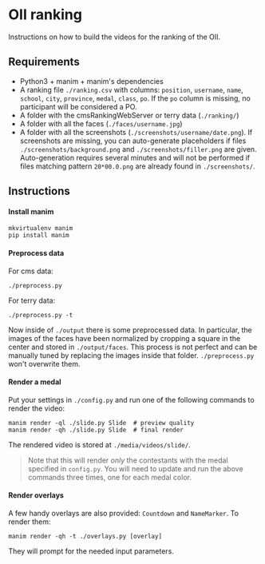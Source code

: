 # OII ranking

Instructions on how to build the videos for the ranking of the OII.

## Requirements

- Python3 + manim + manim's dependencies
- A ranking file `./ranking.csv` with columns: `position`, `username`, `name`, `school`, `city`, `province`, `medal`, `class`, `po`. If the `po` column is missing, no participant will be considered a PO.
- A folder with the cmsRankingWebServer or terry data (`./ranking/`)
- A folder with all the faces (`./faces/username.jpg`)
- A folder with all the screenshots (`./screenshots/username/date.png`). If screenshots are missing, you can auto-generate placeholders if files `./screenshots/background.png` and `./screenshots/filler.png` are given. Auto-generation requires several minutes and will not be performed if files matching pattern `20*00.0.png` are already found in `./screenshots/`.

## Instructions

#### Install manim

```
mkvirtualenv manim
pip install manim
```

#### Preprocess data

For cms data:

```
./preprocess.py
```

For terry data:

```
./preprocess.py -t
```

Now inside of `./output` there is some preprocessed data. In particular, the images of the faces have been normalized by cropping a square in the center and stored in `./output/faces`. This process is not perfect and can be manually tuned by replacing the images inside that folder. `./preprocess.py` won't overwrite them.

#### Render a medal

Put your settings in `./config.py` and run one of the following commands to render the video:

```
manim render -ql ./slide.py Slide  # preview quality
manim render -qh ./slide.py Slide  # final render
```

The rendered video is stored at `./media/videos/slide/`.

> Note that this will render _only_ the contestants with the medal specified in `config.py`. You will need to update and run the above commands three times, one for each medal color.

#### Render overlays

A few handy overlays are also provided: `Countdown` and `NameMarker`. To render them:

```
manim render -qh -t ./overlays.py [overlay]
```

They will prompt for the needed input parameters.
